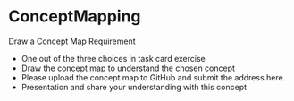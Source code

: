 # ConceptMapping
Draw a Concept Map 
Requirement 
- One out of the three choices in task card exercise 
- Draw the concept map to understand the chosen concept 
- Please upload the concept map to GitHub and submit the address here. 
- Presentation and share your understanding with this concept
